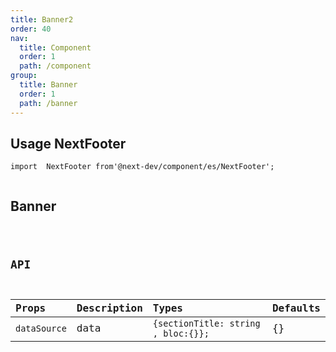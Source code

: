 ```yaml
---
title: Banner2
order: 40
nav:
  title: Component
  order: 1
  path: /component
group:
  title: Banner
  order: 1
  path: /banner
---
```


## Usage NextFooter

```tsx |pure
import  NextFooter from'@next-dev/component/es/NextFooter'; 


```

## Banner

<code src="../../demos/Banner/Banner2.tsx" />

## API

| Props | Description                                             | Types  | Defaults |
| :---- | :------------------------------------------------------ | :----- | :------- |
| `dataSource`  | data   |  `{sectionTitle: string , bloc:{}};` | {} |
